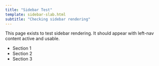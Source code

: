 ```yaml
---
title: "Sidebar Test"
template: sidebar-slab.html
subtitle: "Checking sidebar rendering"
---
```


This page exists to test sidebar rendering.
It should appear with left-nav content active and usable.

- Section 1
- Section 2
- Section 3
